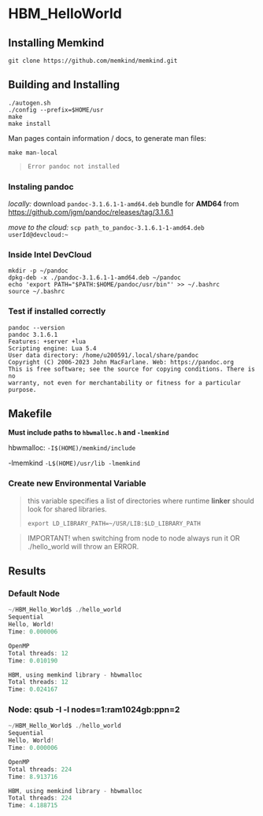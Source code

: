 # HBM_HelloWorld

## Installing Memkind
```
git clone https://github.com/memkind/memkind.git
```

## Building and Installing
```
./autogen.sh
./config --prefix=$HOME/usr
make
make install
```

Man pages contain information / docs, to generate man files:

```
make man-local
```

> ```diff
> Error pandoc not installed
> ```
### Instaling pandoc
_locally:_ download ``pandoc-3.1.6.1-1-amd64.deb`` bundle for **AMD64** from https://github.com/jgm/pandoc/releases/tag/3.1.6.1

_move to the cloud:_ ``scp path_to_pandoc-3.1.6.1-1-amd64.deb userId@devcloud:~``
 
### Inside Intel DevCloud
```
mkdir -p ~/pandoc
dpkg-deb -x ./pandoc-3.1.6.1-1-amd64.deb ~/pandoc
echo 'export PATH="$PATH:$HOME/pandoc/usr/bin"' >> ~/.bashrc
source ~/.bashrc
```

### Test if installed correctly
``` 
pandoc --version
pandoc 3.1.6.1
Features: +server +lua
Scripting engine: Lua 5.4
User data directory: /home/u200591/.local/share/pandoc
Copyright (C) 2006-2023 John MacFarlane. Web: https://pandoc.org
This is free software; see the source for copying conditions. There is no
warranty, not even for merchantability or fitness for a particular purpose.
```

## Makefile
**Must include paths to ``hbwmalloc.h`` and ``-lmemkind``**

hbwmalloc: ``-I$(HOME)/memkind/include``

-lmemkind ``-L$(HOME)/usr/lib -lmemkind``

### Create new Environmental Variable
> this variable specifies a list of directories where runtime **linker** should look for shared libraries.
> ``` 
> export LD_LIBRARY_PATH=~/USR/LIB:$LD_LIBRARY_PATH 
> ```


> IMPORTANT! when switching from node to node always run it OR ./hello_world will throw an ERROR.


## Results
### Default Node
```c
~/HBM_Hello_World$ ./hello_world 
Sequential
Hello, World!
Time: 0.000006

OpenMP
Total threads: 12
Time: 0.010190

HBM, using memkind library - hbwmalloc
Total threads: 12
Time: 0.024167
```

### Node: qsub -I -l nodes=1:ram1024gb:ppn=2

```c
~/HBM_Hello_World$ ./hello_world 
Sequential
Hello, World!
Time: 0.000006

OpenMP
Total threads: 224
Time: 8.913716

HBM, using memkind library - hbwmalloc
Total threads: 224
Time: 4.188715
```
